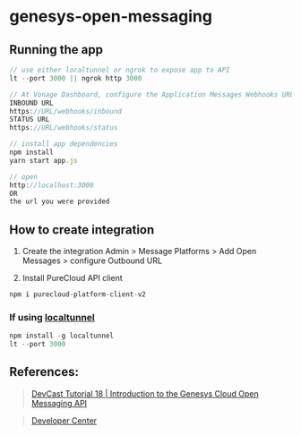 # genesys-open-messaging

## Running the app

```js
// use either localtunnel or ngrok to expose app to API
lt --port 3000 || ngrok http 3000

// At Vonage Dashboard, configure the Application Messages Webhooks URLs
INBOUND URL
https://URL/webhooks/inbound
STATUS URL
https://URL/webhooks/status

// install app dependencies
npm install
yarn start app.js

// open
http://localhost:3000
OR
the url you were provided
```

## How to create integration

1. Create the integration
   Admin > Message Platforms > Add Open Messages > configure Outbound URL

2. Install PureCloud API client

```js
npm i purecloud-platform-client-v2
```

### If using [localtunnel](https://www.npmjs.com/package/localtunnel)

```js
npm install -g localtunnel
lt --port 3000
```

## References:

> [DevCast Tutorial 18 | Introduction to the Genesys Cloud Open Messaging API](https://www.youtube.com/watch?v=dBEhmO1AaS0)

> [Developer Center](https://developer.genesys.cloud/api/digital/openmessaging/)
